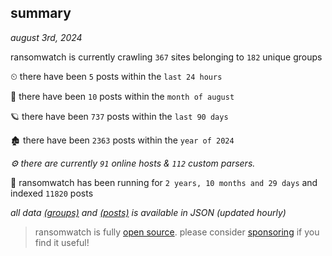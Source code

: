 
## summary
_august 3rd, 2024_

ransomwatch is currently crawling `367` sites belonging to `182` unique groups

⏲ there have been `5` posts within the `last 24 hours`

🦈 there have been `10` posts within the `month of august`

🪐 there have been `737` posts within the `last 90 days`

🏚 there have been `2363` posts within the `year of 2024`

_⚙️ there are currently `91` online hosts & `112` custom parsers._

🦕 ransomwatch has been running for `2 years, 10 months and 29 days` and indexed `11820` posts

_all data  [(groups)](http://ransomwhat.telemetry.ltd/groups) and [(posts)](http://ransomwhat.telemetry.ltd/posts) is available in JSON (updated hourly)_

> ransomwatch is fully [open source](https://github.com/joshhighet/ransomwatch#ransomwatch--). please consider [sponsoring](https://github.com/sponsors/joshhighet) if you find it useful!
